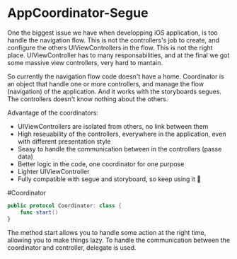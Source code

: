 # AppCoordinator-Segue

One the biggest issue we have when developping iOS application, is too handle the navigation flow. This is not the controllers's job to create, and configure the others UIViewControllers in the flow. This is not the right place. UIViewController has to many responsabilities, and at the final we got some massive view controllers, very hard to mantain.

So currently the navigation flow code doesn't have a home.
Coordinator is an object that handle one or more controllers, and manage the flow (navigation) of the application. And it works with the storyboards segues. The controllers doesn't know nothing about the others.

Advantage of the coordinators:
 - UIViewControllers are isolated from others, no link between them
 - High reseuability of the controllers, everywhere in the application, even with different presentation style
 - Seasy to handle the communication between in the controllers (passe data)
 - Better logic in the code, one coordinator for one purpose
 - Lighter UIViewController
 - Fully compatible with segue and storyboard, so keep using it 🎉
 
#Coordinator

```Swift
public protocol Coordinator: class {
    func start()
}
```
The method start allows you to handle some action at the right time, allowing you to make things lazy.
To handle the communication between the coordinator and controller, delegate is used.
